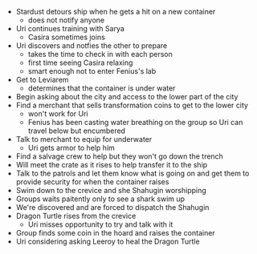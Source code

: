 <!-- TITLE: 2019 09 21 -->
<!-- SUBTITLE: A quick summary of 2019 09 21 -->

* Stardust detours ship when he gets a hit on a new container
	* does not notify anyone
* Uri continues training with Sarya
	* Casira sometimes joins
* Uri discovers and notfies the other to prepare
	* takes the time to check in with each person
	* first time seeing Casira relaxing
	* smart enough not to enter Fenius's lab
* Get to Leviarem
	* determines that the container is under water
* Begin asking about the city and access to the lower part of the city
* Find a merchant that sells transformation coins to get to the lower city
	* won't work for Uri
	* Fenius has been casting water breathing on the group so Uri can travel below but encumbered
* Talk to merchant to equip for underwater
	* Uri gets armor to help him
* Find a salvage crew to help but they won't go down the trench
* Will meet the crate as it rises to help transfer it to the ship
* Talk to the patrols and let them know what is going on and get them to provide security for when the container raises
* Swim down to the crevice and she Shahugin worshipping
* Groups waits paitently only to see a shark swim up
* We're discovered and are forced to dispatch the Shahugin
* Dragon Turtle rises from the crevice
	* Uri misses opportunity to try and talk with it
* Group finds some coin in the hoard and raises the container
* Uri considering asking Leeroy to heal the Dragon Turtle